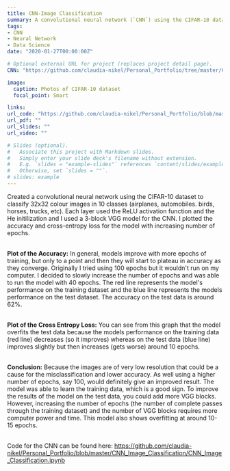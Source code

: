 ```yaml
---
title: CNN-Image Classification
summary: A convolutional neural network (`CNN`) using the CIFAR-10 dataset to classify 32x32 colour images in 10 classes.
tags:
- CNN
- Neural Network
- Data Science
date: "2020-01-27T00:00:00Z"

# Optional external URL for project (replaces project detail page).
CNN: "https://github.com/claudia-nikel/Personal_Portfolio/tree/master/CNN_Image_Classification"

image:
  caption: Photos of CIFAR-10 dataset
  focal_point: Smart

links:
url_code: "https://github.com/claudia-nikel/Personal_Portfolio/blob/master/CNN_Image_Classification/CNN_Image_Classification.ipynb"
url_pdf: ""
url_slides: ""
url_video: ""

# Slides (optional).
#   Associate this project with Markdown slides.
#   Simply enter your slide deck's filename without extension.
#   E.g. `slides = "example-slides"` references `content/slides/example-slides.md`.
#   Otherwise, set `slides = ""`.
# slides: example
---
```


Created a convolutional neural network using the CIFAR-10 dataset to classify 32x32 colour images in 10 classes (airplanes, automobiles. birds, horses, trucks, etc). Each layer used the ReLU activation function and the He initilization and I used a 3-block VGG model for the CNN. I plotted the accuracy and cross-entropy loss for the model with increasing number of epochs. <br/><br/>


**Plot of the Accuracy:** 
In general, models improve with more epochs of training, but only to a point and then they will start to plateau in accuracy as they converge. Originally I tried using 100 epochs but it wouldn't run on my computer. I decided to slowly increase the number of epochs and was able to run the model with 40 epochs. The red line represents the model's performance on the training dataset and the blue line represents the models performance on the test dataset. The accuracy on the test data is around 62%. <br/><br/>

**Plot of the Cross Entropy Loss:**
You can see from this graph that the model overfits the test data because the models performance on the training data (red line) decreases (so it improves) whereas on the test data (blue line) improves slightly but then increases (gets worse) around 10 epochs. <br/><br/>

**Conclusion:**
Because the images are of very low resolution that could be a cause for the misclassification and lower accuracy. As well using a higher number of epochs, say 100, would definitely give an improved result. The model was able to learn the training data, which is a good sign. To improve the results of the model on the test data, you could add more VGG blocks. However, increasing the number of epochs (the number of complete passes through the training dataset) and the number of VGG blocks requires more computer power and time. This model also shows overfitting at around 10-15 epochs. <br/> <br/>

Code for the CNN can be found here: https://github.com/claudia-nikel/Personal_Portfolio/blob/master/CNN_Image_Classification/CNN_Image_Classification.ipynb
